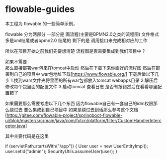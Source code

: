 # flowable-guides
本工程为 flowable 的一些简单示例，

flowable 分为两部分 
一部分是 画流程(主要是BPMN2.0之类的流程图) 文件格式多是xml结尾或者bpmn2.0 结尾的
剩下的是 调用接口来完成相对应的工作

所以在项目开始之前我们先要想清楚 
流程图是否需要集成到我们项目中 ?

如果不需要  
那么直接部署war包来在tomcat中启动 然后在下载下来你画好的流程图 然后在部署到自己的项目中
war包地址下载[https://www.flowable.org/]
下载后做以下几步
1.找到wars文件夹将里面的所有war包都放入tomcat webapps目录
2.解压后修改每个包里面的配置文件
3.启动tomcat 查看日志 是否有报错然后在看看哪里配置错了 


如果需要那么需要考虑以下几个东西
因为flowable自己有一套自己的idm权限那么绕过去 要么集成到自己项目中
如果是绕过去到话那么参考这个文档
[https://gitee.com/flowable-project/springboot-flowable-ui/blob/master/src/main/java/com/fxtcn/platform/filter/CustomHandlerInterceptor.java]

其中主要代码是在这里 

if (servletPath.startsWith("/app")) {
			User user = new UserEntityImpl();
			user.setId("admin");
			SecurityUtils.assumeUser(user);
}




